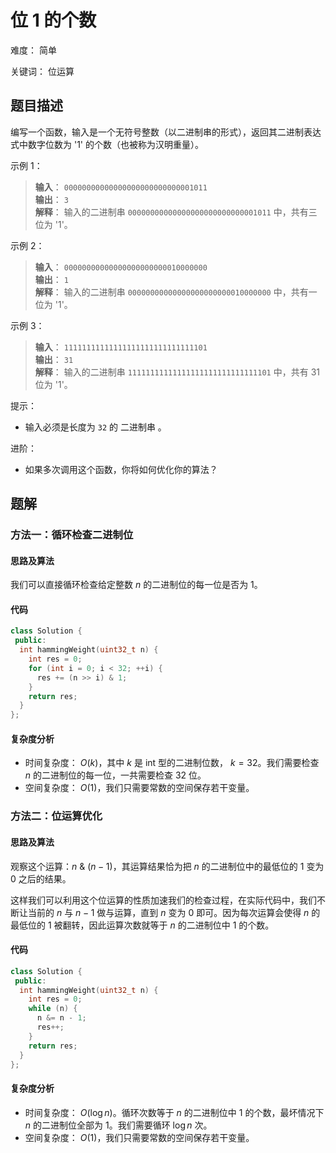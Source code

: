 # 位 1 的个数

难度： 简单

关键词： 位运算

## 题目描述

编写一个函数，输入是一个无符号整数（以二进制串的形式），返回其二进制表达式中数字位数为 '1' 的个数（也被称为汉明重量）。

示例 1：

>**输入**： `00000000000000000000000000001011` <br>
**输出**： `3` <br>
**解释**： 输入的二进制串 `00000000000000000000000000001011` 中，共有三位为 '1'。

示例 2：

>**输入**： `00000000000000000000000010000000` <br>
**输出**： `1` <br>
**解释**： 输入的二进制串 `00000000000000000000000010000000` 中，共有一位为 '1'。

示例 3：

>**输入**： `11111111111111111111111111111101` <br>
**输出**： `31` <br>
**解释**： 输入的二进制串 `11111111111111111111111111111101` 中，共有 31 位为 '1'。

提示：

* 输入必须是长度为 `32` 的 二进制串 。

进阶：

* 如果多次调用这个函数，你将如何优化你的算法？

## 题解

### 方法一：循环检查二进制位

#### 思路及算法

我们可以直接循环检查给定整数 $n$ 的二进制位的每一位是否为 $1$。

#### 代码

```cpp
class Solution {
 public:
  int hammingWeight(uint32_t n) {
    int res = 0;
    for (int i = 0; i < 32; ++i) {
      res += (n >> i) & 1;
    }
    return res;
  }
};
```

#### 复杂度分析

* 时间复杂度： $O(k)$，其中 $k$ 是 int 型的二进制位数， $k=32$。我们需要检查 $n$ 的二进制位的每一位，一共需要检查 $32$ 位。
* 空间复杂度： $O(1)$，我们只需要常数的空间保存若干变量。

### 方法二：位运算优化

#### 思路及算法

观察这个运算：$n~\&~(n - 1)$，其运算结果恰为把 $n$ 的二进制位中的最低位的 $1$ 变为 $0$ 之后的结果。

这样我们可以利用这个位运算的性质加速我们的检查过程，在实际代码中，我们不断让当前的 $n$ 与 $n - 1$ 做与运算，直到 $n$ 变为 $0$ 即可。因为每次运算会使得 $n$ 的最低位的 $1$ 被翻转，因此运算次数就等于 $n$ 的二进制位中 $1$ 的个数。

#### 代码

```cpp
class Solution {
 public:
  int hammingWeight(uint32_t n) {
    int res = 0;
    while (n) {
      n &= n - 1;
      res++;
    }
    return res;
  }
};
```

#### 复杂度分析

* 时间复杂度： $O(\log n)$。循环次数等于 $n$ 的二进制位中 $1$ 的个数，最坏情况下 $n$ 的二进制位全部为 $1$。我们需要循环 $\log n$ 次。
* 空间复杂度： $O(1)$，我们只需要常数的空间保存若干变量。